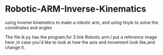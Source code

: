# Robotic-ARM-Inverse-Kinematics
using inverse kinematics to make a robotic arm, and using tinyik to solve the coordinates and angles

The file ik.py has the program,for 3 link Robotic arm.I put a reference image here ,in case you'd like to look at how the axis and movement look like,and change it.

